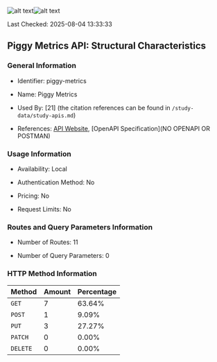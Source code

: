 ![alt text](https://img.shields.io/badge/OpenAPI_Specification-Valid-brightgreen.svg)![alt text](https://img.shields.io/badge/Server_URL-Invalid-red.svg)

Last Checked: 2025-08-04 13:33:33

## Piggy Metrics API: Structural Characteristics

### General Information

- Identifier: piggy-metrics

- Name: Piggy Metrics

- Used By: [21] (the citation references can be found in `/study-data/study-apis.md`)

- References: [API Website](https://github.com/sqshq/piggymetrics), [OpenAPI Specification](NO OPENAPI OR POSTMAN)

### Usage Information

- Availability: Local

- Authentication Method: No

- Pricing: No

- Request Limits: No

### Routes and Query Parameters Information

- Number of Routes: 11

- Number of Query Parameters: 0

### HTTP Method Information

| Method | Amount | Percentage |
|--------|--------|------------|
| `GET` | 7 | 63.64% |
| `POST` | 1 | 9.09% |
| `PUT` | 3 | 27.27% |
| `PATCH` | 0 | 0.00% |
| `DELETE` | 0 | 0.00% |
